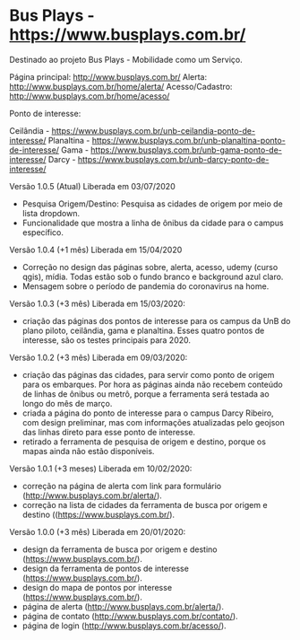 Bus Plays - https://www.busplays.com.br/
======

Destinado ao projeto Bus Plays - Mobilidade como um Serviço.

Página principal: http://www.busplays.com.br/
Alerta: http://www.busplays.com.br/home/alerta/
Acesso/Cadastro: http://www.busplays.com.br/home/acesso/

Ponto de interesse:

Ceilândia - https://www.busplays.com.br/unb-ceilandia-ponto-de-interesse/
Planaltina - https://www.busplays.com.br/unb-planaltina-ponto-de-interesse/ 
Gama - https://www.busplays.com.br/unb-gama-ponto-de-interesse/
Darcy - https://www.busplays.com.br/unb-darcy-ponto-de-interesse/

Versão 1.0.5 (Atual)
Liberada em 03/07/2020
 - Pesquisa Origem/Destino: Pesquisa as cidades de origem por meio de lista dropdown.
 - Funcionalidade que mostra a linha de ônibus da cidade para o campus específico.

Versão 1.0.4 (+1 mês)
Liberada em 15/04/2020
 - Correção no design das páginas sobre, alerta, acesso, udemy (curso qgis), mídia. Todas estão sob o fundo branco e background azul claro.
 - Mensagem sobre o período de pandemia do coronavirus na home.

Versão 1.0.3 (+3 mês)
Liberada em 15/03/2020:
 - criação das páginas dos pontos de interesse para os campus da UnB do plano piloto, ceilândia, gama e planaltina. Esses quatro pontos de interesse, são os testes principais para 2020.

Versão 1.0.2 (+3 mês)
Liberada em 09/03/2020:
 - criação das páginas das cidades, para servir como ponto de origem para os embarques. Por hora as páginas ainda não recebem conteúdo de linhas de ônibus ou metrô, porque a ferramenta será testada ao longo do mês de março.
 - criada a página do ponto de interesse para o campus Darcy Ribeiro, com design preliminar, mas com informações atualizadas pelo geojson das linhas direto para esse ponto de interesse.
 - retirado a ferramenta de pesquisa de origem e destino, porque os mapas ainda não estão disponíveis.

Versão 1.0.1 (+3 meses)
Liberada em 10/02/2020:
 - correção na página de alerta com link para formulário (http://www.busplays.com.br/alerta/).
 - correção na lista de cidades da ferramenta de busca por origem e destino ((https://www.busplays.com.br/).

Versão 1.0.0 (+3 mês)
Liberada em 20/01/2020:
 - design da ferramenta de busca por origem e destino (https://www.busplays.com.br/).
 - design da ferramenta de pontos de interesse (https://www.busplays.com.br/).
 - design do mapa de pontos por interesse (https://www.busplays.com.br/).
 - página de alerta (http://www.busplays.com.br/alerta/).
 - página de contato (http://www.busplays.com.br/contato/).
 - página de login (http://www.busplays.com.br/acesso/).
